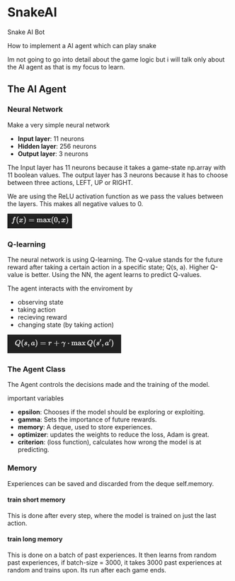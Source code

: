 # SnakeAI
Snake AI Bot

How to implement a AI agent which can play snake

Im not going to go into detail about the game logic but i will talk only about the AI agent as that is my focus to learn.

## The AI Agent

### Neural Network
Make a very simple neural network
- **Input layer**: 11 neurons
- **Hidden layer**: 256 neurons
- **Output layer**: 3 neurons

The Input layer has 11 neurons because it takes a game-state np.array with 11 boolean values. The output layer has 3 neurons because it has to choose between three actions, LEFT, UP or RIGHT.

We are using the ReLU activation function as we pass the values between the layers. This makes all negative values to 0.

![alt text](<readme_images/Screenshot 2025-01-30 132501.png>)

### Q-learning
The neural network is using Q-learning. The Q-value stands for the future reward after taking a certain action in a specific state; Q(s, a). Higher Q-value is better. Using the NN, the agent learns to predict Q-values.

The agent interacts with the enviroment by
* observing state
* taking action
* recieving reward
* changing state (by taking action)

![Deep Q-learning formula](<readme_images/Screenshot 2025-01-30 131309.png>)

### The Agent Class
The Agent controls the decisions made and the training of the model.

important variables
- **epsilon**: Chooses if the model should be exploring or exploiting.
- **gamma**: Sets the importance of future rewards.
- **memory**: A deque, used to store experiences.
- **optimizer**: updates the weights to reduce the loss, Adam is great.
- **criterion**: (loss function), calculates how wrong the model is at predicting.

### Memory
Experiences can be saved and discarded from the deque self.memory.

#### train short memory
This is done after every step, where the model is trained on just the last action.

#### train long memory
This is done on a batch of past experiences. It then learns from random past experiences, if batch-size = 3000, it takes 3000 past experiences at random and trains upon. Its run after each game ends.